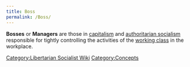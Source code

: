 ```yaml
---
title: Boss
permalink: /Boss/
---
```


**Bosses** or **Managers** are those in
[capitalism](capitalism.md "wikilink") and [authoritarian
socialism](Authoritarian_Socialism.md "wikilink") responsible for tightly
controlling the activities of the [working
class](Working_Class.md "wikilink") in the workplace.

[Category:Libertarian Socialist
Wiki](Category:Libertarian_Socialist_Wiki.md "wikilink")
[Category:Concepts](Category:Concepts.md "wikilink")